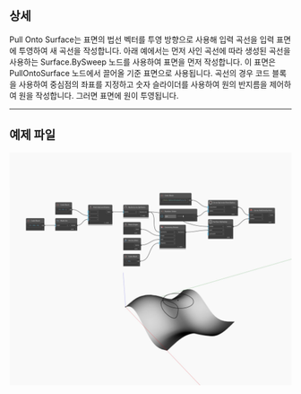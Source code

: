 ## 상세
Pull Onto Surface는 표면의 법선 벡터를 투영 방향으로 사용해 입력 곡선을 입력 표면에 투영하여 새 곡선을 작성합니다. 아래 예에서는 먼저 사인 곡선에 따라 생성된 곡선을 사용하는 Surface.BySweep 노드를 사용하여 표면을 먼저 작성합니다. 이 표면은 PullOntoSurface 노드에서 끌어올 기준 표면으로 사용됩니다. 곡선의 경우 코드 블록을 사용하여 중심점의 좌표를 지정하고 숫자 슬라이더를 사용하여 원의 반지름을 제어하여 원을 작성합니다. 그러면 표면에 원이 투영됩니다.
___
## 예제 파일

![PullOntoSurface](./Autodesk.DesignScript.Geometry.Curve.PullOntoSurface_img.jpg)

